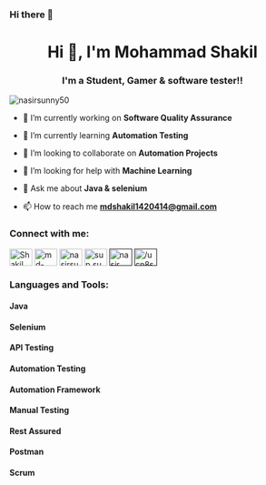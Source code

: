 ### Hi there 👋

<h1 align="center">Hi 👋, I'm Mohammad Shakil</h1>
<h3 align="center">I'm a Student, Gamer & software tester!!</h3>

<p align="left"> <img src="https://komarev.com/ghpvc/?username=nasirsunny50&label=Profile%20views&color=0e75b6&style=flat" alt="nasirsunny50" /> </p>

- 🔭 I’m currently working on **Software Quality Assurance**

- 🌱 I’m currently learning **Automation Testing**

- 👯 I’m looking to collaborate on **Automation Projects**

- 🤝 I’m looking for help with **Machine Learning**

- 💬 Ask me about **Java & selenium**

- 📫 How to reach me **mdshakil1420414@gmail.com**

<h3 align="left">Connect with me:</h3>
<p align="left">
<a href="https://twitter.com/shakil14204" target="blank"><img align="center" src="https://raw.githubusercontent.com/rahuldkjain/github-profile-readme-generator/master/src/images/icons/Social/twitter.svg" alt="Shakil" height="30" width="40" /></a>
<a href="https://www.linkedin.com/in/mohammad-shakil1/" target="blank"><img align="center" src="https://raw.githubusercontent.com/rahuldkjain/github-profile-readme-generator/master/src/images/icons/Social/linked-in-alt.svg" alt="md-nasir-uddin-a650851a8/" height="30" width="40" /></a>
<a href="https://www.kaggle.com/mdshkil" target="blank"><img align="center" src="https://raw.githubusercontent.com/rahuldkjain/github-profile-readme-generator/master/src/images/icons/Social/kaggle.svg" alt="nasirsunny50" height="30" width="40" /></a>
<a href="https://www.facebook.com/mdmahfuzurrahman.shakil.1" target="blank"><img align="center" src="https://raw.githubusercontent.com/rahuldkjain/github-profile-readme-generator/master/src/images/icons/Social/facebook.svg" alt="sup.sun/" height="30" width="40" /></a>
<a href="" target="blank"><img align="center" src="https://raw.githubusercontent.com/rahuldkjain/github-profile-readme-generator/master/src/images/icons/Social/instagram.svg" alt="nasir___sunny/" height="30" width="40" /></a>
<a href="" target="blank"><img align="center" src="https://raw.githubusercontent.com/rahuldkjain/github-profile-readme-generator/master/src/images/icons/Social/youtube.svg" alt="/ucn8svmfor_xhehndkvrpbqg" height="30" width="40" /></a>
</p>

<h3 align="left">Languages and Tools:</h3>
<h4>Java </h4><h4>Selenium </h4><h4>API Testing</h4><h4>Automation Testing </h4><h4>Automation Framework </h4><h4>Manual Testing </h4><h4>Rest Assured </h4><h4>Postman </h4><h4>Scrum </h4>
